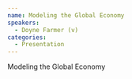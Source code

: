 ```yaml
--- 
name: Modeling the Global Economy  
speakers: 
  - Doyne Farmer (v)
categories:
  - Presentation
---
```


Modeling the Global Economy 